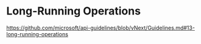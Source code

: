 ﻿# Long-Running Operations

https://github.com/microsoft/api-guidelines/blob/vNext/Guidelines.md#13-long-running-operations
